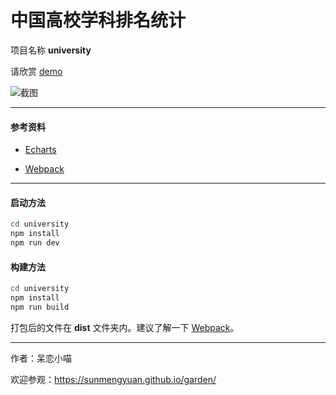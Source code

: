 # 中国高校学科排名统计 #

项目名称 __university__

请欣赏 [demo](https://sunmengyuan.github.io/demos/echarts/university)

![截图](http://oru3b8jlz.bkt.clouddn.com/screenshot-university.jpg)

*****

#### 参考资料 ####

+ [Echarts](http://echarts.baidu.com/)

+ [Webpack](https://webpack.github.io/docs/)

*****

#### 启动方法 ####
    
```bash
cd university
npm install
npm run dev
```

#### 构建方法 ####

```bash
cd university
npm install
npm run build
```

打包后的文件在 __dist__ 文件夹内。建议了解一下 [Webpack](https://webpack.github.io/docs/)。

*****

作者：呆恋小喵

欢迎参观：<https://sunmengyuan.github.io/garden/>
